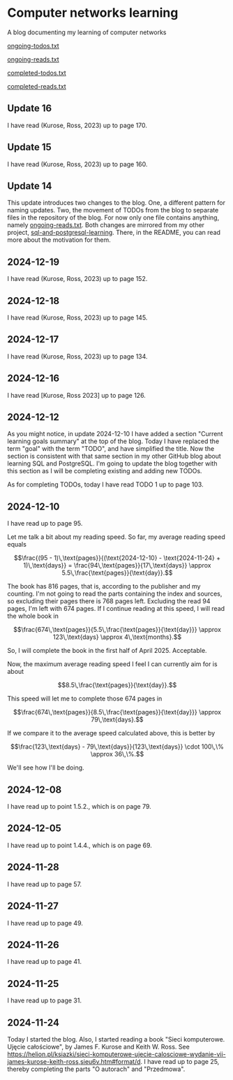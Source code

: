 # Computer networks learning

A blog documenting my learning of computer networks

[ongoing-todos.txt](ongoing-todos.txt)

[ongoing-reads.txt](ongoing-reads.txt)

[completed-todos.txt](completed-todos.txt)

[completed-reads.txt](completed-reads.txt)

## Update 16

I have read (Kurose, Ross, 2023) up to page 170.

## Update 15

I have read (Kurose, Ross, 2023) up to page 160.

## Update 14

This update introduces two changes to the blog. One, a different pattern for naming updates. Two, the movement of TODOs from the blog to separate files in the repository of the blog. For now only one file contains anything, namely [ongoing-reads.txt](ongoing-reads.txt). Both changes are mirrored from my other project, [sql-and-postgresql-learning](https://github.com/decision-making-mike/sql-postgresql-learning). There, in the README, you can read more about the motivation for them.

## 2024-12-19

I have read (Kurose, Ross, 2023) up to page 152.

## 2024-12-18

I have read (Kurose, Ross, 2023) up to page 145.

## 2024-12-17

I have read (Kurose, Ross, 2023) up to page 134.

## 2024-12-16

I have read [Kurose, Ross 2023] up to page 126.

## 2024-12-12

As you might notice, in update 2024-12-10 I have added a section "Current learning goals summary" at the top of the blog. Today I have replaced the term "goal" with the term "TODO", and have simplified the title. Now the section is consistent with that same section in my other GitHub blog about learning SQL and PostgreSQL. I'm going to update the blog together with this section as I will be completing existing and adding new TODOs.

As for completing TODOs, today I have read TODO 1 up to page 103.

## 2024-12-10

I have read up to page 95.

Let me talk a bit about my reading speed. So far, my average reading speed equals

```math
\frac{(95 - 1)\,\text{pages}}{(\text{2024-12-10} - \text{2024-11-24} + 1)\,\text{days}} = \frac{94\,\text{pages}}{17\,\text{days}} \approx 5.5\,\frac{\text{pages}}{\text{day}}.
```

The book has 816 pages, that is, according to the publisher and my counting. I'm not going to read the parts containing the index and sources, so excluding their pages there is 768 pages left. Excluding the read 94 pages, I'm left with 674 pages. If I continue reading at this speed, I will read the whole book in

```math
\frac{674\,\text{pages}}{5.5\,\frac{\text{pages}}{\text{day}}} \approx 123\,\text{days} \approx 4\,\text{months}.
```

So, I will complete the book in the first half of April 2025. Acceptable.

Now, the maximum average reading speed I feel I can currently aim for is about

```math
8.5\,\frac{\text{pages}}{\text{day}}.
```

This speed will let me to complete those 674 pages in

```math
\frac{674\,\text{pages}}{8.5\,\frac{\text{pages}}{\text{day}}} \approx 79\,\text{days}.
```

If we compare it to the average speed calculated above, this is better by

```math
\frac{123\,\text{days} - 79\,\text{days}}{123\,\text{days}} \cdot 100\,\% \approx 36\,\%.
```

We'll see how I'll be doing.

## 2024-12-08

I have read up to point 1.5.2., which is on page 79.

## 2024-12-05

I have read up to point 1.4.4., which is on page 69.

## 2024-11-28

I have read up to page 57.

## 2024-11-27

I have read up to page 49.

## 2024-11-26

I have read up to page 41.

## 2024-11-25

I have read up to page 31.

## 2024-11-24

Today I started the blog. Also, I started reading a book "Sieci komputerowe. Ujęcie całościowe", by James F. Kurose and Keith W. Ross. See https://helion.pl/ksiazki/sieci-komputerowe-ujecie-calosciowe-wydanie-vii-james-kurose-keith-ross,sieu6v.htm#format/d. I have read up to page 25, thereby completing the parts "O autorach" and "Przedmowa".
